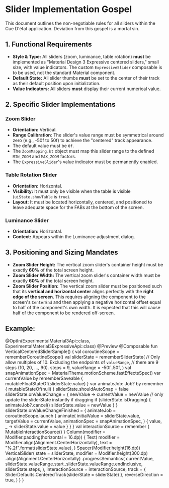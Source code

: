 # Slider Implementation Gospel

This document outlines the non-negotiable rules for all sliders within the Cue D'état application. Deviation from this gospel is a mortal sin.

## 1. Functional Requirements

* **Style & Type:** All sliders (zoom, luminance, table rotation) **must** be implemented as "Material Design 3 Expressive centered sliders," small size, with value indicators. The custom `ExpressiveSlider` composable is to be used, not the standard Material component.
* **Default State:** All slider thumbs **must** be set to the center of their track as their default position upon initialization.
* **Value Indicators:** All sliders **must** display their current numerical value.

## 2. Specific Slider Implementations

### Zoom Slider
* **Orientation:** Vertical.
* **Range Calibration**: The slider's value range must be symmetrical around zero (e.g., -50f to 50f) to achieve the "centered" track appearance.
* The default value must be `0f`.
* The `ZoomMapping.kt` object must map this slider range to the defined `MIN_ZOOM` and `MAX_ZOOM` factors.
* The `ExpressiveSlider`'s value indicator must be permanently enabled.

### Table Rotation Slider
* **Orientation:** Horizontal.
* **Visibility:** It must only be visible when the table is visible (`uiState.showTable` is `true`).
* **Layout:** It must be located horizontally, centered, and positioned to leave adequate space for the FABs at the bottom of the screen.

### Luminance Slider
* **Orientation:** Horizontal.
* **Context:** Appears within the Luminance adjustment dialog.

## 3. Positioning and Sizing Mandates

* **Zoom Slider Height:** The vertical zoom slider's container height must be exactly **60%** of the total screen height.
* **Zoom Slider Width:** The vertical zoom slider's container width must be exactly **60%** of the total screen height.
* **Zoom Slider Position:** The vertical zoom slider must be positioned such that its **vertical and horizontal center** aligns perfectly with the **right edge of the screen**. This requires aligning the component to the screen's `CenterEnd` and then applying a negative horizontal offset equal to half of the component's own width. It is expected that this will cause half of the component to be rendered off-screen.

## Example:

@OptIn(ExperimentalMaterial3Api::class, ExperimentalMaterial3ExpressiveApi::class)
@Preview
@Composable
fun VerticalCenteredSliderSample() {
val coroutineScope = rememberCoroutineScope()
val sliderState =
rememberSliderState(
// Only allow multiples of 10. Excluding the endpoints of `valueRange`,
// there are 9 steps (10, 20, ..., 90).
steps = 9,
valueRange = -50f..50f,
)
val snapAnimationSpec = MaterialTheme.motionScheme.fastEffectsSpec<Float>()
var currentValue by rememberSaveable { mutableFloatStateOf(sliderState.value) }
var animateJob: Job? by remember { mutableStateOf(null) }
sliderState.shouldAutoSnap = false
sliderState.onValueChange = { newValue ->
currentValue = newValue
// only update the sliderState instantly if dragging
if (sliderState.isDragging) {
animateJob?.cancel()
sliderState.value = newValue
}
}
sliderState.onValueChangeFinished = {
animateJob =
coroutineScope.launch {
animate(
initialValue = sliderState.value,
targetValue = currentValue,
animationSpec = snapAnimationSpec,
) { value, _ ->
sliderState.value = value
}
}
}
val interactionSource = remember { MutableInteractionSource() }
Column(modifier = Modifier.padding(horizontal = 16.dp)) {
Text(
modifier = Modifier.align(Alignment.CenterHorizontally),
text = "%.2f".format(sliderState.value),
)
Spacer(Modifier.height(16.dp))
VerticalSlider(
state = sliderState,
modifier =
Modifier.height(300.dp)
.align(Alignment.CenterHorizontally)
.progressSemantics(
currentValue,
sliderState.valueRange.start..sliderState.valueRange.endInclusive,
sliderState.steps,
),
interactionSource = interactionSource,
track = { SliderDefaults.CenteredTrack(sliderState = sliderState) },
reverseDirection = true,
)
}
}